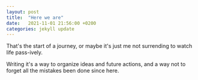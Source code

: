 ```yaml
---
layout: post
title:  "Here we are"
date:   2021-11-01 21:56:00 +0200
categories: jekyll update
---
```

That's the start of a journey, or maybe it's just me not surrending
to watch life pass-ively.

Writing it's a way to organize ideas and future actions, and a way not to
forget all the mistakes been done since here.
